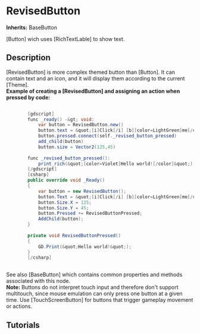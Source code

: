 # RevisedButton

**Inherits:** BaseButton
  
[Button] wich uses [RichTextLable] to show text.  

## Description 
  
[RevisedButton] is more complex themed button than [Button]. It can contain text and an icon, and it will display them according to the current [Theme].  
**Example of creating a [RevisedButton] and assigning an action when pressed by code:**  
```csharp
  
		[gdscript]  
		func _ready() -&gt; void:  
		    var button = RevisedButton.new()  
		    button.text = &quot;[i]Click[/i] [b][color=LightGreen]me[/color][/b]&quot;  
		    button.pressed.connect(self._revised_button_pressed)  
		    add_child(button)  
		    button.size = Vector2(125,45)  
  
		func _revised_button_pressed():  
		    print_rich(&quot;[color=Violet]Hello world![/color]&quot;)  
		[/gdscript]  
		[csharp]  
		public override void _Ready()  
		{  
		    var button = new RevisedButton();  
		    button.Text = &quot;[i]Click[/i] [b][color=LightGreen]me[/color][/b]&quot;;  
		    button.Size.X = 125;  
		    button.Size.Y = 45;  
		    button.Pressed += RevisedButtonPressed;  
		    AddChild(button);  
		}  
  
		private void RevisedButtonPressed()  
		{  
		    GD.Print(&quot;Hello world!&quot;);  
		}  
		[/csharp]  
		  
```  
See also [BaseButton] which contains common properties and methods associated with this node.  
**Note:** Buttons do not interpret touch input and therefore don't support multitouch, since mouse emulation can only press one button at a given time. Use [TouchScreenButton] for buttons that trigger gameplay movement or actions.  

## Tutorials 

	